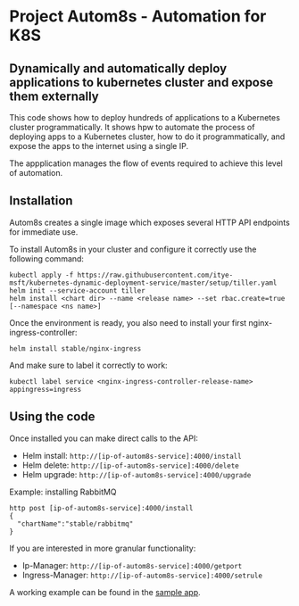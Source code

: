 

# Project Autom8s - Automation for K8S
## Dynamically and automatically deploy applications to kubernetes cluster and expose them externally
This code shows how to deploy hundreds of applications to a Kubernetes cluster programmatically. It shows hpw to automate the process of deploying apps to a Kubernetes cluster, how to do it programmatically, and expose the apps to the internet using a single IP.

The appplication manages the flow of events required to achieve this level of automation. 


## Installation
Autom8s creates a single image which exposes several HTTP API endpoints for immediate use.

To install Autom8s in your cluster and configure it correctly use the following command:

```
kubectl apply -f https://raw.githubusercontent.com/itye-msft/kubernetes-dynamic-deployment-service/master/setup/tiller.yaml
helm init --service-account tiller
helm install <chart dir> --name <release name> --set rbac.create=true [--namespace <ns name>]
```
Once the environment is ready, you also need to install your first nginx-ingress-controller:

```helm install stable/nginx-ingress```

And make sure to label it correctly to work:

```kubectl label service <nginx-ingress-controller-release-name> appingress=ingress```

## Using the code
Once installed you can make direct calls to the API:
* Helm install: `http://[ip-of-autom8s-service]:4000/install`
* Helm delete: `http://[ip-of-autom8s-service]:4000/delete`
* Helm upgrade: `http://[ip-of-autom8s-service]:4000/upgrade`

Example: installing RabbitMQ
```
http post [ip-of-autom8s-service]:4000/install
{
  "chartName":"stable/rabbitmq"
}
```

If you are interested in more granular functionality:
* Ip-Manager: `http://[ip-of-autom8s-service]:4000/getport`
* Ingress-Manager: `http://[ip-of-autom8s-service]:4000/setrule`

A working example can be found in the [sample app](/tree/master/SampleApp).
